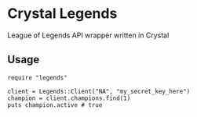 # Crystal Legends

League of Legends API wrapper written in Crystal

## Usage

```crystal
require "legends"

client = Legends::Client("NA", "my_secret_key_here")
champion = client.champions.find(1)
puts champion.active # true
```

